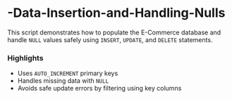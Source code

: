 # -Data-Insertion-and-Handling-Nulls
This script demonstrates how to populate the E-Commerce database and handle `NULL` values safely using `INSERT`, `UPDATE`, and `DELETE` statements.

### Highlights
- Uses `AUTO_INCREMENT` primary keys
- Handles missing data with `NULL`
- Avoids safe update errors by filtering using key columns
